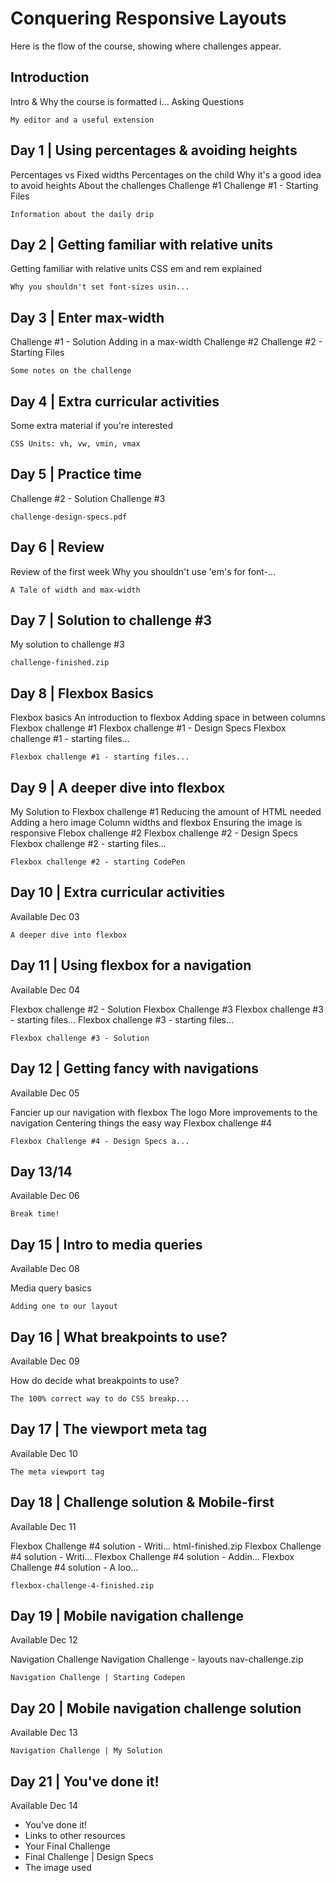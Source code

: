 # Conquering Responsive Layouts

Here is the flow of the course, showing where challenges appear.

## Introduction

Intro & Why the course is formatted i...
Asking Questions

    My editor and a useful extension

## Day 1 | Using percentages & avoiding heights

Percentages vs Fixed widths
Percentages on the child
Why it's a good idea to avoid heights
About the challenges
Challenge #1
Challenge #1 - Starting Files

    Information about the daily drip

## Day 2 | Getting familiar with relative units

Getting familiar with relative units
CSS em and rem explained

    Why you shouldn't set font-sizes usin...

## Day 3 | Enter max-width

Challenge #1 - Solution
Adding in a max-width
Challenge #2
Challenge #2 - Starting Files

    Some notes on the challenge

## Day 4 | Extra curricular activities

Some extra material if you're interested

    CSS Units: vh, vw, vmin, vmax

## Day 5 | Practice time

Challenge #2 - Solution
Challenge #3

    challenge-design-specs.pdf

## Day 6 | Review

Review of the first week
Why you shouldn't use 'em's for font-...

    A Tale of width and max-width

## Day 7 | Solution to challenge #3

My solution to challenge #3

    challenge-finished.zip

## Day 8 | Flexbox Basics

Flexbox basics
An introduction to flexbox
Adding space in between columns
Flexbox challenge #1
Flexbox challenge #1 - Design Specs
Flexbox challenge #1 - starting files...

    Flexbox challenge #1 - starting files...

## Day 9 | A deeper dive into flexbox

My Solution to Flexbox challenge #1
Reducing the amount of HTML needed
Adding a hero image
Column widths and flexbox
Ensuring the image is responsive
Flebox challenge #2
Flexbox challenge #2 - Design Specs
Flexbox challenge #2 - starting files...

    Flexbox challenge #2 - starting CodePen

## Day 10 | Extra curricular activities

Available Dec 03

    A deeper dive into flexbox

## Day 11 | Using flexbox for a navigation

Available Dec 04

Flexbox challenge #2 - Solution
Flexbox Challenge #3
Flexbox challenge #3 - starting files...
Flexbox challenge #3 - starting files...

    Flexbox challenge #3 - Solution

## Day 12 | Getting fancy with navigations

Available Dec 05

Fancier up our navigation with flexbox
The logo
More improvements to the navigation
Centering things the easy way
Flexbox challenge #4

    Flexbox Challenge #4 - Design Specs a...

## Day 13/14

Available Dec 06

    Break time!

## Day 15 | Intro to media queries

Available Dec 08

Media query basics

    Adding one to our layout

## Day 16 | What breakpoints to use?

Available Dec 09

How do decide what breakpoints to use?

    The 100% correct way to do CSS breakp...

## Day 17 | The viewport meta tag

Available Dec 10

    The meta viewport tag

## Day 18 | Challenge solution & Mobile-first

Available Dec 11

Flexbox Challenge #4 solution - Writi...
html-finished.zip
Flexbox Challenge #4 solution - Writi...
Flexbox Challenge #4 solution - Addin...
Flexbox Challenge #4 solution - A loo...

    flexbox-challenge-4-finished.zip

## Day 19 | Mobile navigation challenge

Available Dec 12

Navigation Challenge
Navigation Challenge - layouts
nav-challenge.zip

    Navigation Challenge | Starting Codepen

## Day 20 | Mobile navigation challenge solution

Available Dec 13

    Navigation Challenge | My Solution

## Day 21 | You've done it!

Available Dec 14

- You've done it!
- Links to other resources
- Your Final Challenge
- Final Challenge | Design Specs
- The image used